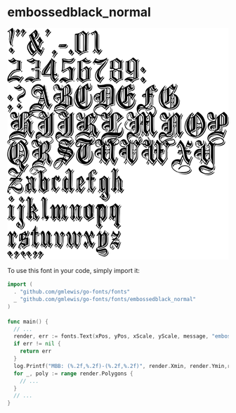 # embossedblack_normal

![embossedblack_normal](embossedblack_normal.png)

To use this font in your code, simply import it:

```go
import (
  . "github.com/gmlewis/go-fonts/fonts"
  _ "github.com/gmlewis/go-fonts/fonts/embossedblack_normal"
)

func main() {
  // ...
  render, err := fonts.Text(xPos, yPos, xScale, yScale, message, "embossedblack_normal")
  if err != nil {
    return err
  }
  log.Printf("MBB: (%.2f,%.2f)-(%.2f,%.2f)", render.Xmin, render.Ymin,render.Xmax, render.Ymax)
  for _, poly := range render.Polygons {
    // ...
  }
  // ...
}
```
